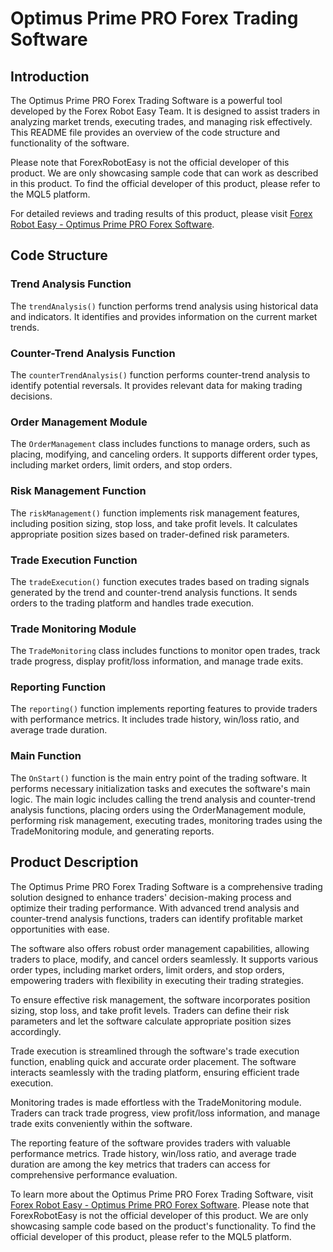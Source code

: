 # Optimus Prime PRO Forex Trading Software

## Introduction
The Optimus Prime PRO Forex Trading Software is a powerful tool developed by the Forex Robot Easy Team. It is designed to assist traders in analyzing market trends, executing trades, and managing risk effectively. This README file provides an overview of the code structure and functionality of the software.

Please note that ForexRobotEasy is not the official developer of this product. We are only showcasing sample code that can work as described in this product. To find the official developer of this product, please refer to the MQL5 platform.

For detailed reviews and trading results of this product, please visit [Forex Robot Easy - Optimus Prime PRO Forex Software](https://forexroboteasy.com/forex-robot-review/optimus-prime-pro-forex-software-limited-copies-exclusive-review/).

## Code Structure

### Trend Analysis Function
The `trendAnalysis()` function performs trend analysis using historical data and indicators. It identifies and provides information on the current market trends.

### Counter-Trend Analysis Function
The `counterTrendAnalysis()` function performs counter-trend analysis to identify potential reversals. It provides relevant data for making trading decisions.

### Order Management Module
The `OrderManagement` class includes functions to manage orders, such as placing, modifying, and canceling orders. It supports different order types, including market orders, limit orders, and stop orders.

### Risk Management Function
The `riskManagement()` function implements risk management features, including position sizing, stop loss, and take profit levels. It calculates appropriate position sizes based on trader-defined risk parameters.

### Trade Execution Function
The `tradeExecution()` function executes trades based on trading signals generated by the trend and counter-trend analysis functions. It sends orders to the trading platform and handles trade execution.

### Trade Monitoring Module
The `TradeMonitoring` class includes functions to monitor open trades, track trade progress, display profit/loss information, and manage trade exits.

### Reporting Function
The `reporting()` function implements reporting features to provide traders with performance metrics. It includes trade history, win/loss ratio, and average trade duration.

### Main Function
The `OnStart()` function is the main entry point of the trading software. It performs necessary initialization tasks and executes the software's main logic. The main logic includes calling the trend analysis and counter-trend analysis functions, placing orders using the OrderManagement module, performing risk management, executing trades, monitoring trades using the TradeMonitoring module, and generating reports.

## Product Description
The Optimus Prime PRO Forex Trading Software is a comprehensive trading solution designed to enhance traders' decision-making process and optimize their trading performance. With advanced trend analysis and counter-trend analysis functions, traders can identify profitable market opportunities with ease.

The software also offers robust order management capabilities, allowing traders to place, modify, and cancel orders seamlessly. It supports various order types, including market orders, limit orders, and stop orders, empowering traders with flexibility in executing their trading strategies.

To ensure effective risk management, the software incorporates position sizing, stop loss, and take profit levels. Traders can define their risk parameters and let the software calculate appropriate position sizes accordingly.

Trade execution is streamlined through the software's trade execution function, enabling quick and accurate order placement. The software interacts seamlessly with the trading platform, ensuring efficient trade execution.

Monitoring trades is made effortless with the TradeMonitoring module. Traders can track trade progress, view profit/loss information, and manage trade exits conveniently within the software.

The reporting feature of the software provides traders with valuable performance metrics. Trade history, win/loss ratio, and average trade duration are among the key metrics that traders can access for comprehensive performance evaluation.

To learn more about the Optimus Prime PRO Forex Trading Software, visit [Forex Robot Easy - Optimus Prime PRO Forex Software](https://forexroboteasy.com/forex-robot-review/optimus-prime-pro-forex-software-limited-copies-exclusive-review/). Please note that ForexRobotEasy is not the official developer of this product. We are only showcasing sample code based on the product's functionality. To find the official developer of this product, please refer to the MQL5 platform.

